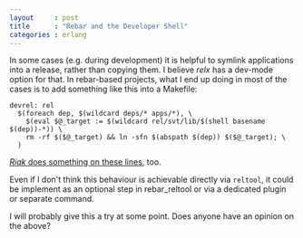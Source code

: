 ```yaml
---
layout     : post
title      : "Rebar and the Developer Shell"
categories : erlang
---
```


In some cases (e.g. during development) it is helpful to symlink
applications into a release, rather than copying them. I believe
_relx_ has a dev-mode option for that. In rebar-based projects, what I
end up doing in most of the cases is to add something like this into a
Makefile:

````
devrel: rel
  $(foreach dep, $(wildcard deps/* apps/*), \
    $(eval $@_target := $(wildcard rel/svt/lib/$(shell basename $(dep))-*)) \
    rm -rf $($@_target) && ln -sfn $(abspath $(dep)) $($@_target); \
  )
````

[_Riak_ does something on these
lines](https://github.com/basho/riak/blob/develop/Makefile#L102), too.

Even if I don't think this behaviour is achievable directly via
`reltool`, it could be implement as an optional step in rebar_reltool
or via a dedicated plugin or separate command.

I will probably give this a try at some point. Does anyone have an
opinion on the above?
